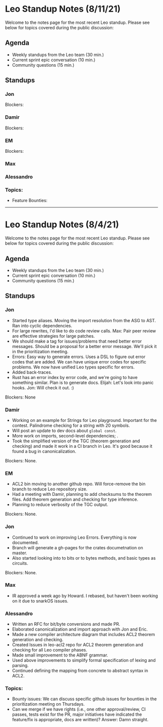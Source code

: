 # Leo Standup Notes (8/11/21)

Welcome to the notes page for the most recent Leo standup. Please see below for topics covered during the public discussion:

## Agenda

* Weekly standups from the Leo team (30 min.)
* Current sprint epic conversation (10 min.)
* Community questions (15 min.)

## Standups

### Jon

Blockers:

### Damir

Blockers:  

### EM

Blockers:  

### Max

### Alessandro

### Topics:

* Feature Bounties:  


---------------


# Leo Standup Notes (8/4/21)

Welcome to the notes page for the most recent Leo standup. Please see below for topics covered during the public discussion:

## Agenda

* Weekly standups from the Leo team (30 min.)
* Current sprint epic conversation (10 min.)
* Community questions (15 min.)

## Standups

### Jon

* Started type aliases.  Moving the import resolution from the ASG to AST.  Ran into cyclic dependencies.  
* For large rewrites, I'd like to do code review calls.  Max:  Pair peer review are effective strategies for large patches.
* We should make a tag for issues/problems that need better error messages.  Should be a proposal for a better error message.  We'll pick it in the prioritization meeting.
* Errors:  Easy way to generate errors.  Uses a DSL to figure out error codes that are added.  We can have unique error codes for specific problems.  We now have unified Leo types specific for errors.
* Added back-traces.  
* Rust has an error index by error code, and we're going to have something similar.  Plan is to generate docs. Elijah:  Let's look into panic hooks.  Jon:  Will check it out.  :)

Blockers:  None

### Damir

* Working on an example for Strings for Leo playground.  Important for the contest.  Palindrome checking for a string with 20 symbols.  
* Will post an update to dev docs about `global const`.  
* More work on imports, second-level dependencies; . 
* Took the simplified version of the TGC (theorem generation and checking) and made it work in a CI branch in Leo.  It's good because it found a bug in canonicalization. 

Blockers:  None.

### EM

* ACL2 bin moving to another github repo.  Will force-remove the bin branch to reduce Leo repository size.
* Had a meeting with Damir, planning to add checksums to the theorem files.  Add theorem generation and checking for type inference.  
* Planning to reduce verbosity of the TGC output. 

Blockers:  None.

### Jon

* Continued to work on improving Leo Errors. Everything is now documented.
* Branch will generate a gh-pages for the crates documetnation on master.
* Also started looking into to bits or to bytes methods, and basic types as circuits.

Blockers:  None.

### Max

* IR approved a week ago by Howard.  I rebased, but haven't been working on it due to snarkOS issues.

### Alessandro

* Written an RFC for bit/byte conversions and made PR.
* Elaborated canonicalization and import approach with Jon and Eric.
* Made a new compiler architecture diagram that includes ACL2 theorem generation and checking.
* Created Issues in leo-acl2 repo for ACL2 theorem generation and checking for all Leo compiler phases.
* Made small improvement to the ABNF grammar.
* Used above improvements to simplify formal specification of lexing and parsing.
* Continued defining the mapping from concrete to abstract syntax in ACL2.

### Topics:

* Bounty issues:  We can discuss specific github issues for bounties in the prioritization meeting on Thursdays.
* Can we merge if we have rights (i.e., one other approval/review, CI passes, tests exist for the PR, major initiatives have indicated the feature/fix is appropriate, docs are written)?  Answer:  Damn straight.


